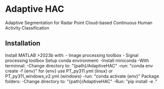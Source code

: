 # Adaptive HAC
Adaptive Segmentation for Radar Point Cloud-based Continuous Human Activity Classification

## Installation
Install MATLAB >2023b with:
	- Image processing toolbox
	- Signal processing toolbox
Setup conda environment:
    -Install miniconda
    -With terminnal:
        -Change directory to: "{path}/AdaptiveHAC"
        -run: "conda env create -f {env}" for {env} use PT_py311.yml (linux) or PT_py311_windows_v2.yml (windows)
        -run: "conda activate {env}"
Package folders:
    -Change directory to: "{path}/AdaptiveHAC"
    -Run: "pip install -e ."
